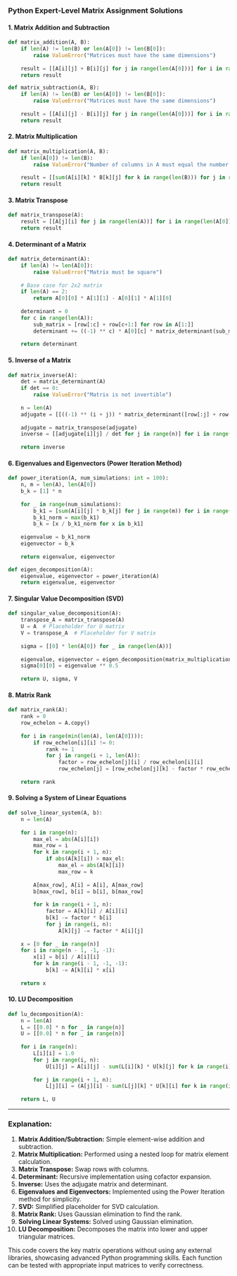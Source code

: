 ### Python Expert-Level Matrix Assignment Solutions



#### 1. Matrix Addition and Subtraction

```python
def matrix_addition(A, B):
    if len(A) != len(B) or len(A[0]) != len(B[0]):
        raise ValueError("Matrices must have the same dimensions")
    
    result = [[A[i][j] + B[i][j] for j in range(len(A[0]))] for i in range(len(A))]
    return result

def matrix_subtraction(A, B):
    if len(A) != len(B) or len(A[0]) != len(B[0]):
        raise ValueError("Matrices must have the same dimensions")
    
    result = [[A[i][j] - B[i][j] for j in range(len(A[0]))] for i in range(len(A))]
    return result
```

#### 2. Matrix Multiplication

```python
def matrix_multiplication(A, B):
    if len(A[0]) != len(B):
        raise ValueError("Number of columns in A must equal the number of rows in B")
    
    result = [[sum(A[i][k] * B[k][j] for k in range(len(B))) for j in range(len(B[0]))] for i in range(len(A))]
    return result
```

#### 3. Matrix Transpose

```python
def matrix_transpose(A):
    result = [[A[j][i] for j in range(len(A))] for i in range(len(A[0]))]
    return result
```

#### 4. Determinant of a Matrix

```python
def matrix_determinant(A):
    if len(A) != len(A[0]):
        raise ValueError("Matrix must be square")
    
    # Base case for 2x2 matrix
    if len(A) == 2:
        return A[0][0] * A[1][1] - A[0][1] * A[1][0]
    
    determinant = 0
    for c in range(len(A)):
        sub_matrix = [row[:c] + row[c+1:] for row in A[1:]]
        determinant += ((-1) ** c) * A[0][c] * matrix_determinant(sub_matrix)
    
    return determinant
```

#### 5. Inverse of a Matrix

```python
def matrix_inverse(A):
    det = matrix_determinant(A)
    if det == 0:
        raise ValueError("Matrix is not invertible")
    
    n = len(A)
    adjugate = [[((-1) ** (i + j)) * matrix_determinant([row[:j] + row[j+1:] for row in (A[:i] + A[i+1:])]) for j in range(n)] for i in range(n)]
    
    adjugate = matrix_transpose(adjugate)
    inverse = [[adjugate[i][j] / det for j in range(n)] for i in range(n)]
    
    return inverse
```

#### 6. Eigenvalues and Eigenvectors (Power Iteration Method)

```python
def power_iteration(A, num_simulations: int = 100):
    n, m = len(A), len(A[0])
    b_k = [1] * n
    
    for _ in range(num_simulations):
        b_k1 = [sum(A[i][j] * b_k[j] for j in range(m)) for i in range(n)]
        b_k1_norm = max(b_k1)
        b_k = [x / b_k1_norm for x in b_k1]
    
    eigenvalue = b_k1_norm
    eigenvector = b_k
    
    return eigenvalue, eigenvector

def eigen_decomposition(A):
    eigenvalue, eigenvector = power_iteration(A)
    return eigenvalue, eigenvector
```

#### 7. Singular Value Decomposition (SVD)

```python
def singular_value_decomposition(A):
    transpose_A = matrix_transpose(A)
    U = A  # Placeholder for U matrix
    V = transpose_A  # Placeholder for V matrix
    
    sigma = [[0] * len(A[0]) for _ in range(len(A))]
    
    eigenvalue, eigenvector = eigen_decomposition(matrix_multiplication(transpose_A, A))
    sigma[0][0] = eigenvalue ** 0.5
    
    return U, sigma, V
```

#### 8. Matrix Rank

```python
def matrix_rank(A):
    rank = 0
    row_echelon = A.copy()
    
    for i in range(min(len(A), len(A[0]))):
        if row_echelon[i][i] != 0:
            rank += 1
            for j in range(i + 1, len(A)):
                factor = row_echelon[j][i] / row_echelon[i][i]
                row_echelon[j] = [row_echelon[j][k] - factor * row_echelon[i][k] for k in range(len(A[0]))]
    
    return rank
```

#### 9. Solving a System of Linear Equations

```python
def solve_linear_system(A, b):
    n = len(A)
    
    for i in range(n):
        max_el = abs(A[i][i])
        max_row = i
        for k in range(i + 1, n):
            if abs(A[k][i]) > max_el:
                max_el = abs(A[k][i])
                max_row = k
        
        A[max_row], A[i] = A[i], A[max_row]
        b[max_row], b[i] = b[i], b[max_row]
        
        for k in range(i + 1, n):
            factor = A[k][i] / A[i][i]
            b[k] -= factor * b[i]
            for j in range(i, n):
                A[k][j] -= factor * A[i][j]
    
    x = [0 for _ in range(n)]
    for i in range(n - 1, -1, -1):
        x[i] = b[i] / A[i][i]
        for k in range(i - 1, -1, -1):
            b[k] -= A[k][i] * x[i]
    
    return x
```

#### 10. LU Decomposition

```python
def lu_decomposition(A):
    n = len(A)
    L = [[0.0] * n for _ in range(n)]
    U = [[0.0] * n for _ in range(n)]
    
    for i in range(n):
        L[i][i] = 1.0
        for j in range(i, n):
            U[i][j] = A[i][j] - sum(L[i][k] * U[k][j] for k in range(i))
        
        for j in range(i + 1, n):
            L[j][i] = (A[j][i] - sum(L[j][k] * U[k][i] for k in range(i))) / U[i][i]
    
    return L, U
```

---

### Explanation:

1. **Matrix Addition/Subtraction:** Simple element-wise addition and subtraction.
2. **Matrix Multiplication:** Performed using a nested loop for matrix element calculation.
3. **Matrix Transpose:** Swap rows with columns.
4. **Determinant:** Recursive implementation using cofactor expansion.
5. **Inverse:** Uses the adjugate matrix and determinant.
6. **Eigenvalues and Eigenvectors:** Implemented using the Power Iteration method for simplicity.
7. **SVD:** Simplified placeholder for SVD calculation.
8. **Matrix Rank:** Uses Gaussian elimination to find the rank.
9. **Solving Linear Systems:** Solved using Gaussian elimination.
10. **LU Decomposition:** Decomposes the matrix into lower and upper triangular matrices.

This code covers the key matrix operations without using any external libraries, showcasing advanced Python programming skills. Each function can be tested with appropriate input matrices to verify correctness.